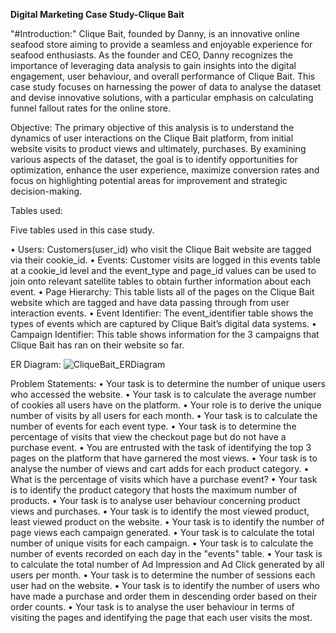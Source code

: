**Digital Marketing Case Study-Clique Bait**

"#Introduction:"
Clique Bait, founded by Danny, is an innovative online seafood store aiming to provide a seamless and enjoyable experience for seafood enthusiasts. As the founder and CEO, Danny recognizes the importance of leveraging data analysis to gain insights into the digital engagement, user behaviour, and overall performance of Clique Bait. This case study focuses on harnessing the power of data to analyse the dataset and devise innovative solutions, with a particular emphasis on calculating funnel fallout rates for the online store.

Objective:
The primary objective of this analysis is to understand the dynamics of user interactions on the Clique Bait platform, from initial website visits to product views and ultimately, purchases. By examining various aspects of the dataset, the goal is to identify opportunities for optimization, enhance the user experience, maximize conversion rates and focus on highlighting potential areas for improvement and strategic decision-making.


Tables used:

Five tables used in this case study.

•	Users: Customers(user_id) who visit the Clique Bait website are tagged via their cookie_id.
•	Events: Customer visits are logged in this events table at a cookie_id level and the event_type and page_id values can be used to join onto relevant satellite tables to obtain further information about each event.
•	Page Hierarchy: This table lists all of the pages on the Clique Bait website which are tagged and have data passing through from user interaction events.
•	Event Identifier: The event_identifier table shows the types of events which are captured by Clique Bait’s digital data systems.
•	Campaign Identifier: This table shows information for the 3 campaigns that Clique Bait has ran on their website so far.



ER Diagram:
 ![CliqueBait_ERDiagram](https://github.com/BiswarupDey009/Clique_Bait_SQL_Project/assets/149142392/688625c7-d9b4-449b-9f16-dc69cd72d18f)


Problem Statements:
•	Your task is to determine the number of unique users who accessed the website.
•	Your task is to calculate the average number of cookies all users have on the platform.
•	Your role is to derive the unique number of visits by all users for each month.
•	Your task is to calculate the number of events for each event type.
•	Your task is to determine the percentage of visits that view the checkout page but do not have a purchase event.
•	You are entrusted with the task of identifying the top 3 pages on the platform that have garnered the most views.
•	Your task is to analyse the number of views and cart adds for each product category.
•	What is the percentage of visits which have a purchase event?
•	Your task is to identify the product category that hosts the maximum number of products.
•	Your task is to analyse user behaviour concerning product views and purchases.
•	Your task is to identify the most viewed product, least viewed product on the website.
•	Your task is to identify the number of page views each campaign generated.
•	Your task is to calculate the total number of unique visits for each campaign.
•	Your task is to calculate the number of events recorded on each day in the "events" table.
•	Your task is to calculate the total number of Ad Impression and Ad Click generated by all users per month.
•	Your task is to determine the number of sessions each user had on the website.
•	Your task is to identify the number of users who have made a purchase and order them in descending order based on their order counts.
•	Your task is to analyse the user behaviour in terms of visiting the pages and identifying the page that each user visits the most.


